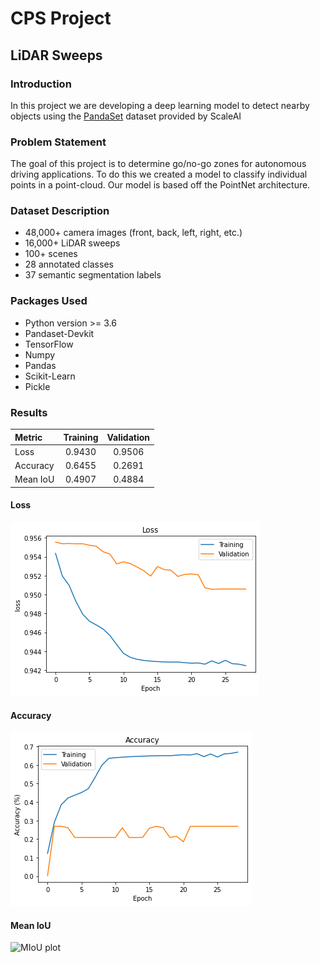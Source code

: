 # CPS Project
## LiDAR Sweeps
### Introduction
In this project we are developing a deep learning model to detect nearby objects using the [PandaSet](https://scale.com/resources/download/pandaset) dataset provided by ScaleAI

### Problem Statement
The goal of this project is to determine go/no-go zones for autonomous driving applications. To do this we created a model to classify individual points in a point-cloud. Our model is based off the PointNet architecture. 

### Dataset Description
- 48,000+ camera images (front, back, left, right, etc.)
- 16,000+ LiDAR sweeps
- 100+ scenes
- 28 annotated classes
- 37 semantic segmentation labels

### Packages Used
- Python version >= 3.6
- Pandaset-Devkit
- TensorFlow
- Numpy
- Pandas
- Scikit-Learn
- Pickle


### Results
|Metric|Training|Validation|
|:---|:---:|:---:|
|Loss|0.9430|0.9506|
|Accuracy|0.6455|0.2691|
|Mean IoU|0.4907|0.4884|

#### Loss
![Loss plot](https://github.com/kchong98/LiDAR_Sweep/blob/main/images/Loss.png)

#### Accuracy
![Accuracy plot](https://github.com/kchong98/LiDAR_Sweep/blob/main/images/Accuracy.png)

#### Mean IoU
![MIoU plot](https://github.com/kchong98/LiDAR_Sweep/tree/main/images/MIoU.png)
